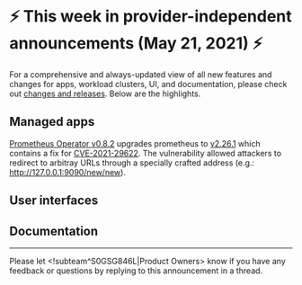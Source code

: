 # :zap: This week in provider-independent announcements (May 21, 2021) :zap:

For a comprehensive and always-updated view of all new features and changes for apps, workload clusters, UI, and documentation, please check out [changes and releases](https://docs.giantswarm.io/changes/). Below are the highlights.

## Managed apps

[Prometheus Operator v0.8.2](https://docs.giantswarm.io/changes/managed-apps/prometheus-operator-app/v0.8.2/) upgrades prometheus to [v2.26.1](https://github.com/prometheus/prometheus/releases/tag/v2.26.1) which contains a fix for [CVE-2021-29622](https://github.com/prometheus/prometheus/security/advisories/GHSA-vx57-7f4q-fpc7). The vulnerability allowed attackers to redirect to arbitray URLs through a specially crafted address (e.g.: http://127.0.0.1:9090/new/new<url>).

## User interfaces



## Documentation


---
Please let <!subteam^S0GSG846L|Product Owners> know if you have any feedback or questions by replying to this announcement in a thread.
